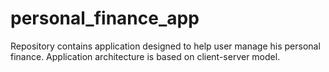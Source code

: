 # personal_finance_app
Repository contains application designed to help user manage his personal finance. Application architecture is based on client-server model.
